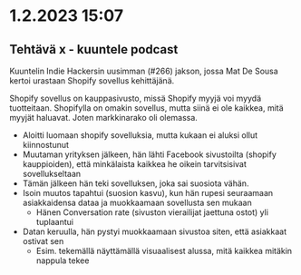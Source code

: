 # 1.2.2023 15:07

## Tehtävä x - kuuntele podcast

Kuuntelin Indie Hackersin uusimman (#266) jakson, jossa Mat De Sousa kertoi urastaan Shopify sovellus kehittäjänä. 

Shopify sovellus on kauppasivusto, missä Shopify myyjä voi myydä tuotteitaan.
Shopifylla on omakin sovellus, mutta siinä ei ole kaikkea, mitä myyjät haluavat. Joten markkinarako oli olemassa.

- Aloitti luomaan shopify sovelluksia, mutta kukaan ei aluksi ollut kiinnostunut
- Muutaman yrityksen jälkeen, hän lähti Facebook sivustoilta (shopify kauppioiden), että minkälaista kaikkea he oikein tarvitsisivat sovellukseltaan
- Tämän jälkeen hän teki sovelluksen, joka sai suosiota vähän.
- Isoin muutos tapahtui (suosion kasvu), kun hän rupesi seuraamaan asiakkaidensa dataa ja muokkaamaan sovellusta sen mukaan
  - Hänen Conversation rate (sivuston vierailijat jaettuna ostot) yli tuplaantui
- Datan keruulla, hän pystyi muokkaamaan sivustoa siten, että asiakkaat ostivat sen
  - Esim. tekemällä näyttämällä visuaalisest alussa, mitä kaikkea mitäkin nappula tekee

